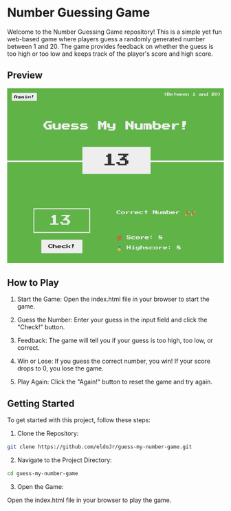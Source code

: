 # Number Guessing Game

Welcome to the Number Guessing Game repository! This is a simple yet fun web-based game where players guess a randomly generated number between 1 and 20. The game provides feedback on whether the guess is too high or too low and keeps track of the player's score and high score.

## Preview
![preview](./preview.png)

## How to Play
1. Start the Game: Open the index.html file in your browser to start the game.

2. Guess the Number: Enter your guess in the input field and click the "Check!" button.

3. Feedback: The game will tell you if your guess is too high, too low, or correct.

4. Win or Lose: If you guess the correct number, you win! If your score drops to 0, you lose the game.

5. Play Again: Click the "Again!" button to reset the game and try again.

## Getting Started
To get started with this project, follow these steps:

1. Clone the Repository:
```bash
git clone https://github.com/eldoJr/guess-my-number-game.git
```
2. Navigate to the Project Directory:
```bash
cd guess-my-number-game
```
3. Open the Game:

Open the index.html file in your browser to play the game.